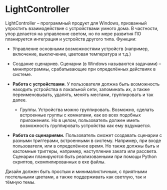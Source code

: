 # **LightController**
LightController – программный продукт для Windows, призванный упростить взаимодействие с устройствами умного дома. В частности, упор делается на управление светом, но по мере развития ПО планируется интеграция и устройств другого типа.
Функции:
* Управление основными возможностями устройств (например, включение, выключение, цветовая температура и т.д.)
* Создание сценариев.
Сценарии (в Windows называются задачами) – минипрограммы, срабатывающие при определённых действиях в системе.

* **Работа с устройствами**. У пользователя должна быть возможность находить устройства в локальной сети, запоминать их, а также переименовывать, удалять, менять местами, группировать и так далее.
	* Группы. Устройства можно группировать. Возможно, сделать встроенные группы с комнатами, как во всех подобных приложениях. Но в целом, пользователь должен иметь возможность группировать устройства как ему вздумается.
* **Работа со сценариями.** Пользователь сможет создавать сценарии с разными триггерами, встроенными в систему. Например, при входе пользователя, или в определённое время. Но также должны быть и кастомные триггеры, например, наступление заката или рассвета.
  Сценарии планируются быть реализованными при помощи Python скриптов, скомпилированных в exe файлы.

Дизайн должен быть простым и минималистичным, с приятными постельными цветами, а также поддерживать как светлую, так и тёмную темы.